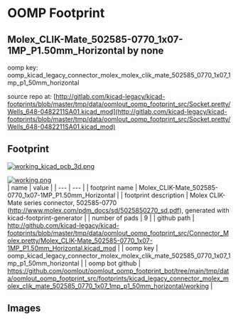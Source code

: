 # OOMP Footprint  
## Molex_CLIK-Mate_502585-0770_1x07-1MP_P1.50mm_Horizontal  by none  
  
oomp key: oomp_kicad_legacy_connector_molex_molex_clik_mate_502585_0770_1x07_1mp_p1_50mm_horizontal  
  
source repo at: [http://gitlab.com/kicad-legacy/kicad-footprints/blob/master/tmp/data/oomlout_oomp_footprint_src/Socket.pretty/Wells_648-0482211SA01.kicad_mod](http://gitlab.com/kicad-legacy/kicad-footprints/blob/master/tmp/data/oomlout_oomp_footprint_src/Socket.pretty/Wells_648-0482211SA01.kicad_mod)  
## Footprint  
  
[![working_kicad_pcb_3d.png](working_kicad_pcb_3d_600.png)](working_kicad_pcb_3d.png)  
  
[![working.png](working_600.png)](working.png)  
| name | value | 
| --- | --- | 
| footprint name | Molex_CLIK-Mate_502585-0770_1x07-1MP_P1.50mm_Horizontal | 
| footprint description | Molex CLIK-Mate series connector, 502585-0770 (http://www.molex.com/pdm_docs/sd/5025850270_sd.pdf), generated with kicad-footprint-generator | 
| number of pads | 9 | 
| github path | http://github.com/kicad-legacy/kicad-footprints/blob/master/tmp/data/oomlout_oomp_footprint_src/Connector_Molex.pretty/Molex_CLIK-Mate_502585-0770_1x07-1MP_P1.50mm_Horizontal.kicad_mod | 
| oomp key | oomp_kicad_legacy_connector_molex_molex_clik_mate_502585_0770_1x07_1mp_p1_50mm_horizontal | 
| oomp bot github | https://github.com/oomlout/oomlout_oomp_footprint_bot/tree/main/tmp/data/oomlout_oomp_footprint_src/footprints/kicad_legacy_connector_molex_molex_clik_mate_502585_0770_1x07_1mp_p1_50mm_horizontal/working | 
## Images  
